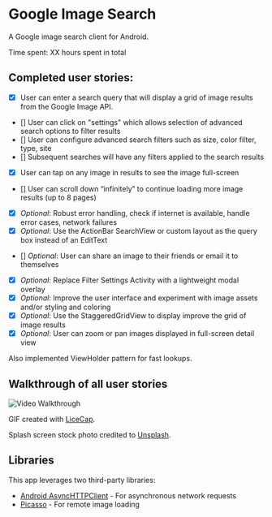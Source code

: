 # Google Image Search
A Google image search client for Android.

Time spent: XX hours spent in total

## Completed user stories:

 * [x] User can enter a search query that will display a grid of image results from the Google Image API.
 * [] User can click on "settings" which allows selection of advanced search options to filter results
 * [] User can configure advanced search filters such as size, color filter, type, site
 * [] Subsequent searches will have any filters applied to the search results
 * [x] User can tap on any image in results to see the image full-screen
 * [] User can scroll down “infinitely” to continue loading more image results (up to 8 pages)
 * [x] *Optional*: Robust error handling, check if internet is available, handle error cases, network failures
 * [x] *Optional*: Use the ActionBar SearchView or custom layout as the query box instead of an EditText
 * [] *Optional*: User can share an image to their friends or email it to themselves
 * [x] *Optional*: Replace Filter Settings Activity with a lightweight modal overlay
 * [x] *Optional*: Improve the user interface and experiment with image assets and/or styling and coloring
 * [x] *Optional*: Use the StaggeredGridView to display improve the grid of image results
 * [x] *Optional*: User can zoom or pan images displayed in full-screen detail view

Also implemented ViewHolder pattern for fast lookups.

## Walkthrough of all user stories

![Video Walkthrough](images/xxx.gif)

GIF created with [LiceCap](http://www.cockos.com/licecap/).

Splash screen stock photo credited to [Unsplash](http://unsplash.com/).

## Libraries

This app leverages two third-party libraries:

 * [Android AsyncHTTPClient](http://loopj.com/android-async-http/) - For asynchronous network requests
 * [Picasso](http://square.github.io/picasso/) - For remote image loading